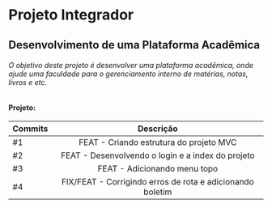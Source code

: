 # Projeto Integrador
## Desenvolvimento de uma Plataforma Acadêmica
###### O objetivo deste projeto é desenvolver uma plataforma acadêmica, onde ajude uma faculdade para o gerenciamento interno de matérias, notas, livros e etc. 

#### Projeto:
|    Commits    |   Descrição   |
| ------------- |:-------------:|
| #1            | FEAT - Criando estrutura do projeto MVC   |
| #2            | FEAT - Desenvolvendo o login e a index do projeto   |
| #3            | FEAT - Adicionando menu topo   |
| #4            | FIX/FEAT - Corrigindo erros de rota e adicionando boletim  |